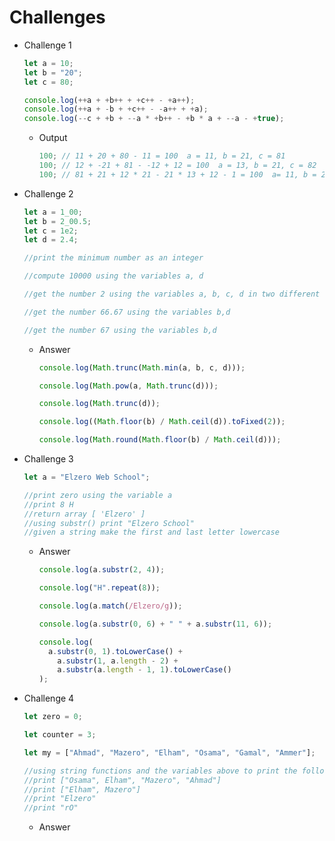 # Challenges

- Challenge 1

  ```javascript
  let a = 10;
  let b = "20";
  let c = 80;

  console.log(++a + +b++ + +c++ - +a++);
  console.log(++a + -b + +c++ - -a++ + +a);
  console.log(--c + +b + --a * +b++ - +b * a + --a - +true);
  ```

  - Output

    ```javascript
    100; // 11 + 20 + 80 - 11 = 100  a = 11, b = 21, c = 81
    100; // 12 + -21 + 81 - -12 + 12 = 100  a = 13, b = 21, c = 82
    100; // 81 + 21 + 12 * 21 - 21 * 13 + 12 - 1 = 100  a= 11, b = 22, c = 81
    ```

- Challenge 2

  ```javascript
  let a = 1_00;
  let b = 2_00.5;
  let c = 1e2;
  let d = 2.4;

  //print the minimum number as an integer

  //compute 10000 using the variables a, d

  //get the number 2 using the variables a, b, c, d in two different ways

  //get the number 66.67 using the variables b,d

  //get the number 67 using the variables b,d
  ```

  - Answer

    ```javascript
    console.log(Math.trunc(Math.min(a, b, c, d)));

    console.log(Math.pow(a, Math.trunc(d)));

    console.log(Math.trunc(d));

    console.log((Math.floor(b) / Math.ceil(d)).toFixed(2));

    console.log(Math.round(Math.floor(b) / Math.ceil(d)));
    ```

- Challenge 3

  ```javascript
  let a = "Elzero Web School";

  //print zero using the variable a
  //print 8 H
  //return array [ 'Elzero' ]
  //using substr() print "Elzero School"
  //given a string make the first and last letter lowercase
  ```

  - Answer

    ```javascript
    console.log(a.substr(2, 4));

    console.log("H".repeat(8));

    console.log(a.match(/Elzero/g));

    console.log(a.substr(0, 6) + " " + a.substr(11, 6));

    console.log(
      a.substr(0, 1).toLowerCase() +
        a.substr(1, a.length - 2) +
        a.substr(a.length - 1, 1).toLowerCase()
    );
    ```

- Challenge 4

  ```javascript
  let zero = 0;

  let counter = 3;

  let my = ["Ahmad", "Mazero", "Elham", "Osama", "Gamal", "Ammer"];

  //using string functions and the variables above to print the following
  //print ["Osama", Elham", "Mazero", "Ahmad"]
  //print ["Elham", Mazero"]
  //print "Elzero"
  //print "rO"
  ```

  - Answer

    ```javascript

    ```
